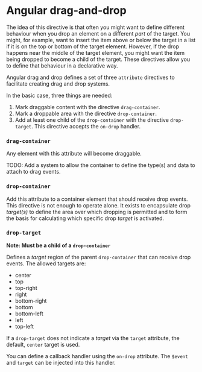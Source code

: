 # Angular drag-and-drop

The idea of this directive is that often you might want to define different
behaviour when you drop an element on a different *part* of the target. You
might, for example, want to insert the item above or below the target in a
list if it is on the top or bottom of the target element. However, if the
drop happens near the middle of the target element, you might want the item
being dropped to become a child of the target. These directives allow you to
define that behaviour in a declarative way.

Angular drag and drop defines a set of three `attribute` directives to 
facilitate creating drag and drop systems.

In the basic case, three things are needed:

1. Mark draggable content with the directive `drag-container`.
2. Mark a droppable area with the directive `drop-container`.
3. Add at least one child of the `drop-container`
   with the directive `drop-target`. This directive accepts the
   `on-drop` handler.

### `drag-container`

Any element with this attribute will become draggable.

TODO: Add a system to allow the container to define the type(s) and data
to attach to drag events.

### `drop-container`

Add this attribute to a container element that should receive drop events. This
directive is not enough to operate alone. It exists to encapsulate drop
*target(s)* to define the area over which dropping is permitted and to form
the basis for calculating which specific drop *target* is activated.

### `drop-target`

**Note: Must be a child of a `drop-container`**

Defines a *target* region of the parent `drop-container` that can receive
drop events. The allowed targets are:

* center
* top
* top-right
* right
* bottom-right
* bottom
* bottom-left
* left
* top-left

If a `drop-target` does not indicate a *target* via the `target`
attribute, the default, `center` target is used.

You can define a callback handler using the `on-drop` attribute. The `$event`
and `target` can be injected into this handler.

